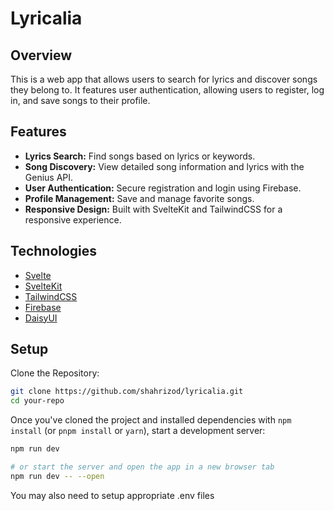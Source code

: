 # Lyricalia

## Overview

This is a web app that allows users to search for lyrics and discover songs they belong to. It features user authentication, allowing users to register, log in, and save songs to their profile.

## Features

- **Lyrics Search:** Find songs based on lyrics or keywords.
- **Song Discovery:** View detailed song information and lyrics with the Genius API.
- **User Authentication:** Secure registration and login using Firebase.
- **Profile Management:** Save and manage favorite songs.
- **Responsive Design:** Built with SvelteKit and TailwindCSS for a responsive experience.

## Technologies

- [Svelte](https://svelte.dev/)
- [SvelteKit](https://kit.svelte.dev/)
- [TailwindCSS](https://tailwindcss.com/)
- [Firebase](https://firebase.google.com/)
- [DaisyUI](https://daisyui.com/)

## Setup

Clone the Repository:
   ```bash
   git clone https://github.com/shahrizod/lyricalia.git
   cd your-repo
  ```
Once you've cloned the project and installed dependencies with `npm install` (or `pnpm install` or `yarn`), start a development server:

```bash
npm run dev

# or start the server and open the app in a new browser tab
npm run dev -- --open
```
You may also need to setup appropriate .env files
